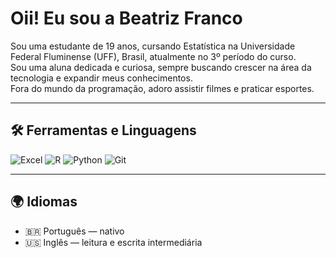 # Oii! Eu sou a Beatriz Franco

Sou uma estudante de 19 anos, cursando Estatística na Universidade Federal Fluminense (UFF), Brasil, atualmente no 3º período do curso.  
Sou uma aluna dedicada e curiosa, sempre buscando crescer na área da tecnologia e expandir meus conhecimentos.  
Fora do mundo da programação, adoro assistir filmes e praticar esportes.

---

## 🛠️ Ferramentas e Linguagens

![Excel](https://img.shields.io/badge/Excel-217346?style=flat&logo=microsoft-excel&logoColor=white)
![R](https://img.shields.io/badge/R-276DC3?style=flat&logo=r&logoColor=white)
![Python](https://img.shields.io/badge/Python-3776AB?style=flat&logo=python&logoColor=white)
![Git](https://img.shields.io/badge/Git-F05032?style=flat&logo=git&logoColor=white)

---

## 🌍 Idiomas

- 🇧🇷 Português — nativo  
- 🇺🇸 Inglês — leitura e escrita intermediária  




